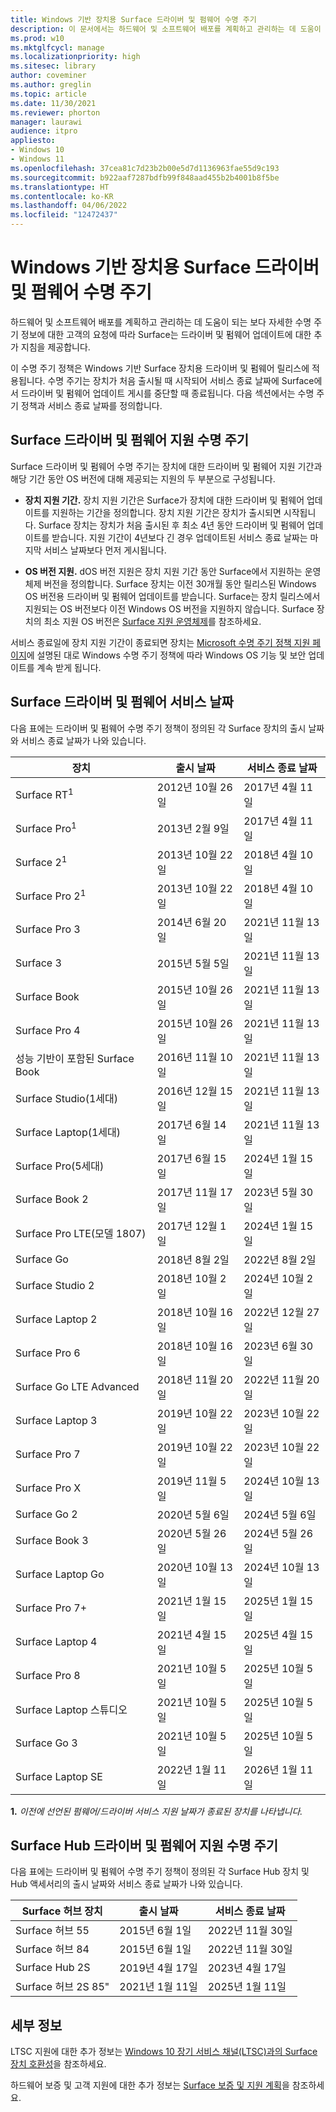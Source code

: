 ```yaml
---
title: Windows 기반 장치용 Surface 드라이버 및 펌웨어 수명 주기
description: 이 문서에서는 하드웨어 및 소프트웨어 배포를 계획하고 관리하는 데 도움이 되는 자세한 수명 주기 정보를 제공합니다.
ms.prod: w10
ms.mktglfcycl: manage
ms.localizationpriority: high
ms.sitesec: library
author: coveminer
ms.author: greglin
ms.topic: article
ms.date: 11/30/2021
ms.reviewer: phorton
manager: laurawi
audience: itpro
appliesto:
- Windows 10
- Windows 11
ms.openlocfilehash: 37cea81c7d23b2b00e5d7d1136963fae55d9c193
ms.sourcegitcommit: b922aaf7287bdfb99f848aad455b2b4001b8f5be
ms.translationtype: HT
ms.contentlocale: ko-KR
ms.lasthandoff: 04/06/2022
ms.locfileid: "12472437"
---
```

# <a name="surface-driver-and-firmware-lifecycle-for-windows-based-devices"></a>Windows 기반 장치용 Surface 드라이버 및 펌웨어 수명 주기
 
하드웨어 및 소프트웨어 배포를 계획하고 관리하는 데 도움이 되는 보다 자세한 수명 주기 정보에 대한 고객의 요청에 따라 Surface는 드라이버 및 펌웨어 업데이트에 대한 추가 지침을 제공합니다.
 
이 수명 주기 정책은 Windows 기반 Surface 장치용 드라이버 및 펌웨어 릴리스에 적용됩니다. 수명 주기는 장치가 처음 출시될 때 시작되어 서비스 종료 날짜에 Surface에서 드라이버 및 펌웨어 업데이트 게시를 중단할 때 종료됩니다. 다음 섹션에서는 수명 주기 정책과 서비스 종료 날짜를 정의합니다.

## <a name="surface-driver-and-firmware-support-lifecycle"></a>Surface 드라이버 및 펌웨어 지원 수명 주기
 
Surface 드라이버 및 펌웨어 수명 주기는 장치에 대한 드라이버 및 펌웨어 지원 기간과 해당 기간 동안 OS 버전에 대해 제공되는 지원의 두 부분으로 구성됩니다.

- **장치 지원 기간.** 장치 지원 기간은 Surface가 장치에 대한 드라이버 및 펌웨어 업데이트를 지원하는 기간을 정의합니다. 장치 지원 기간은 장치가 출시되면 시작됩니다. Surface 장치는 장치가 처음 출시된 후 최소 4년 동안 드라이버 및 펌웨어 업데이트를 받습니다. 지원 기간이 4년보다 긴 경우 업데이트된 서비스 종료 날짜는 마지막 서비스 날짜보다 먼저 게시됩니다.

- **OS 버전 지원.** dOS 버전 지원은 장치 지원 기간 동안 Surface에서 지원하는 운영 체제 버전을 정의합니다. Surface 장치는 이전 30개월 동안 릴리스된 Windows OS 버전용 드라이버 및 펌웨어 업데이트를 받습니다. Surface는 장치 릴리스에서 지원되는 OS 버전보다 이전 Windows OS 버전을 지원하지 않습니다. Surface 장치의 최소 지원 OS 버전은 [Surface 지원 운영체제](https://support.microsoft.com/help/2858199/surface-supported-operating-systems)를 참조하세요.  

 
서비스 종료일에 장치 지원 기간이 종료되면 장치는 [Microsoft 수명 주기 정책 지원 페이지](https://support.microsoft.com/hub/4095338/microsoft-lifecycle-policy)에 설명된 대로 Windows 수명 주기 정책에 따라 Windows OS 기능 및 보안 업데이트를 계속 받게 됩니다.
 

## <a name="surface-driver-and-firmware-servicing-dates"></a>Surface 드라이버 및 펌웨어 서비스 날짜

다음 표에는 드라이버 및 펌웨어 수명 주기 정책이 정의된 각 Surface 장치의 출시 날짜와 서비스 종료 날짜가 나와 있습니다.
 

 장치                             | 출시 날짜 | 서비스 종료 날짜 |
| ---------------------------------- | ------------ | --------------------- |
| Surface RT<sup>1</sup>             | 2012년 10월 26일   | 2017년 4월 11일             |
| Surface Pro<sup>1</sup>            | 2013년 2월 9일     | 2017년 4월 11일             |
| Surface 2<sup>1</sup>              | 2013년 10월 22일   | 2018년 4월 10일             |
| Surface Pro 2<sup>1</sup>          | 2013년 10월 22일   | 2018년 4월 10일             |
| Surface Pro 3                      | 2014년 6월 20일    | 2021년 11월 13일            |
| Surface 3                          | 2015년 5월 5일     | 2021년 11월 13일            |
| Surface Book                       | 2015년 10월 26일   | 2021년 11월 13일            |
| Surface Pro 4                      | 2015년 10월 26일   | 2021년 11월 13일            |
| 성능 기반이 포함된 Surface Book | 2016년 11월 10일   | 2021년 11월 13일            |
| Surface Studio(1세대)           | 2016년 12월 15일   | 2021년 11월 13일            |
| Surface Laptop(1세대)           | 2017년 6월 14일    | 2021년 11월 13일            |
| Surface Pro(5세대)              | 2017년 6월 15일    | 2024년 1월 15일            |
| Surface Book 2                     | 2017년 11월 17일   | 2023년 5월 30일            |
| Surface Pro LTE(모델 1807)       | 2017년 12월 1일    | 2024년 1월 15일             |
| Surface Go                         | 2018년 8월 2일     | 2022년 8월 2일              |
| Surface Studio 2                   | 2018년 10월 2일    | 2024년 10월 2일             |
| Surface Laptop 2                   | 2018년 10월 16일   | 2022년 12월 27일            |
| Surface Pro 6                      | 2018년 10월 16일   | 2023년 6월 30일           |
| Surface Go LTE Advanced       | 2018년 11월 20일   | 2022년 11월 20일            |
| Surface Laptop 3                   | 2019년 10월 22일   | 2023년 10월 22일            |
| Surface Pro 7                      | 2019년 10월 22일   | 2023년 10월 22일            |
| Surface Pro X                      | 2019년 11월 5일    | 2024년 10월 13일             |
| Surface Go 2                       | 2020년 5월 6일     | 2024년 5월 6일              |
| Surface Book 3                     | 2020년 5월 26일    | 2024년 5월 26일             |
| Surface Laptop Go                  | 2020년 10월 13일   | 2024년 10월 13일            |
| Surface Pro 7+                     | 2021년 1월 15일 | 2025년 1월 15일 |
| Surface Laptop 4                   | 2021년 4월 15일   | 2025년 4월 15일 |
| Surface Pro 8                      | 2021년 10월 5일   |2025년 10월 5일|
| Surface Laptop 스튜디오              | 2021년 10월 5일   |2025년 10월 5일|
| Surface Go 3                       | 2021년 10월 5일   |2025년 10월 5일|
| Surface Laptop SE                  | 2022년 1월 11일  |2026년 1월 11일|

 **1.** *이전에 선언된 펌웨어/드라이버 서비스 지원 날짜가 종료된 장치를 나타냅니다.*

## <a name="surface-hub-driver-and-firmware-support-lifecycle"></a>Surface Hub 드라이버 및 펌웨어 지원 수명 주기

다음 표에는 드라이버 및 펌웨어 수명 주기 정책이 정의된 각 Surface Hub 장치 및 Hub 액세서리의 출시 날짜와 서비스 종료 날짜가 나와 있습니다.
 

| Surface 허브 장치     | 출시 날짜              | 서비스 종료 날짜   |
| ---------------------- | ------------------------- | ---------------------------- |
| Surface 허브 55         | 2015년 6월 1일              | 2022년 11월 30일 |
| Surface 허브 84         | 2015년 6월 1일              | 2022년 11월 30일 |
| Surface Hub 2S         | 2019년 4월 17일            | 2023년 4월 17일    |
| Surface 허브 2S 85"     | 2021년 1월 11일          | 2025년 1월 11일  | 
 
## <a name="learn-more"></a>세부 정보

LTSC 지원에 대한 추가 정보는 [Windows 10 장기 서비스 채널(LTSC)과의 Surface 장치 호환성](surface-device-compatibility-with-windows-10-ltsc.md)을 참조하세요.

하드웨어 보증 및 고객 지원에 대한 추가 정보는 [Surface 보증 및 지원 계획](https://www.microsoft.com/surface/business/warranty-service-offerings-and-support)을 참조하세요.
